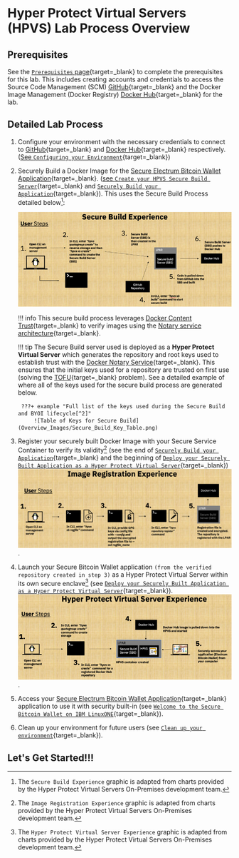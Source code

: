 # Hyper Protect Virtual Servers (HPVS) Lab Process Overview

## Prerequisites

See the [`Prerequisites` page](../prerequisites.md){target=_blank} to complete the prerequisites for this lab. This includes creating accounts and credentials to access the Source Code Management (SCM) [GitHub](https://github.com){target=_blank} and the Docker Image Management (Docker Registry) [Docker Hub](https://hub.docker.com/){target=_blank} for the lab.

## Detailed Lab Process

1. Configure your environment with the necessary credentials to connect to [GitHub](https://github.com){target=_blank} and [Docker Hub](https://hub.docker.com/){target=_blank} respectively. ([See `Configuring your Environment`](securebuild-setup.md){target=_blank})

2. Securely Build a Docker Image for the [Secure Electrum Bitcoin Wallet Application](https://github.com/IBM/secure-bitcoin-wallet){target=_blank}. ([see `Create your HPVS Secure Build Server`](create-server.md){target=_blank} and [`Securely Build your Application`](build.md){target=_blank}). This uses the Secure Build Process detailed below[^1]:

    ![Secure Build Overview](Overview_Images/Secure_Build_Overview.png)

    !!! info
        This secure build process leverages [Docker Content Trust](https://docs.docker.com/engine/security/trust/content_trust/){target=_blank} to verify images using the [Notary service architecture](https://docs.docker.com/notary/service_architecture/){target=_blank}.

    !!! tip
        The Secure Build server used is deployed as a **Hyper Protect Virtual Server** which generates the repository and root keys used to establish trust with the [Docker Notary Service](https://docs.docker.com/notary/service_architecture/){target=_blank}. This ensures that the initial keys used for a repository are trusted on first use (solving the [TOFU](https://en.wikipedia.org/wiki/Trust_on_first_use){target=_blank} problem). See a detailed example of where all of the keys used for the secure build process are generated below.

        ???+ example "Full list of the keys used during the Secure Build and BYOI lifecycle[^2]" 
            ![Table of Keys for Secure Build](Overview_Images/Secure_Build_Key_Table.png)

[^1]: The `Secure Build Experience` graphic is adapted from charts provided by the Hyper Protect Virtual Servers On-Premises development team.
[^2]: The above table is provided here for convenience. It comes from the `IBM Knowledge Center`

3. Register your securely built Docker Image with your Secure Service Container to verify its validity[^3] (see the end of [`Securely Build your Application`](build.md){target=_blank} and the beginning of [`Deploy your Securely Built Application as a Hyper Protect Virtual Server`](deploy-app.md){target=_blank})
![Image Registration Overview](Overview_Images/Image_Registration_Overview.png).

[^3]: The `Image Registration Experience` graphic is adapted from charts provided by the Hyper Protect Virtual Servers On-Premises development team.

4. Launch your Secure Bitcoin Wallet application `(from the verified repository created in step 3)` as a Hyper Protect Virtual Server within its own secure enclave[^4] (see [`Deploy your Securely Built Application as a Hyper Protect Virtual Server`](deploy-app.md){target=_blank}).
![Hyper Protect Virtual Servers Overview](Overview_Images/Hyper_Protect_Virtual_Server_Overview.png).

[^4]: The `Hyper Protect Virtual Server Experience` graphic is adapted from charts provided by the Hyper Protect Virtual Servers On-Premises development team.

5. Access your [Secure Electrum Bitcoin Wallet Application](https://github.com/IBM/secure-bitcoin-wallet){target=_blank} application to use it with security built-in (see [`Welcome to the Secure Bitcoin Wallet on IBM LinuxONE`](bitcoin_wallet.md){target=_blank}).

6. Clean up your environment for future users (see [`Clean up your environment`](cleanup.md){target=_blank}).

## Let's Get Started!!!